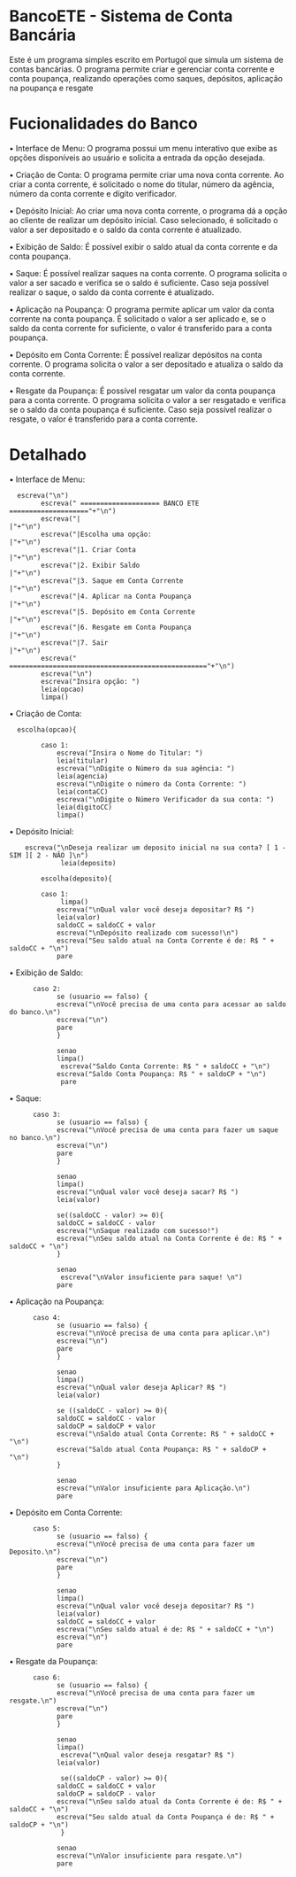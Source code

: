 # BancoETE - Sistema de Conta Bancária 
Este é um programa simples escrito em Portugol que simula um sistema de contas bancárias. O programa permite criar e gerenciar conta corrente e conta poupança, realizando operações como saques, depósitos, aplicação na poupança e resgate

# Fucionalidades do Banco

• Interface de Menu: O programa possui um menu interativo que exibe as opções disponíveis ao usuário e solicita a entrada da opção desejada.

• Criação de Conta: O programa permite criar uma nova conta corrente. Ao criar a conta corrente, é solicitado o nome do titular, número da agência, número da conta corrente e dígito verificador.

• Depósito Inicial: Ao criar uma nova conta corrente, o programa dá a opção ao cliente de realizar um depósito inicial. Caso selecionado, é solicitado o valor a ser depositado e o saldo da conta corrente é atualizado.

• Exibição de Saldo: É possível exibir o saldo atual da conta corrente e da conta poupança.

• Saque: É possível realizar saques na conta corrente. O programa solicita o valor a ser sacado e verifica se o saldo é suficiente. Caso seja possível realizar o saque, o saldo da conta corrente é atualizado.

• Aplicação na Poupança: O programa permite aplicar um valor da conta corrente na conta poupança. É solicitado o valor a ser aplicado e, se o saldo da conta corrente for suficiente, o valor é transferido para a conta poupança.

• Depósito em Conta Corrente: É possível realizar depósitos na conta corrente. O programa solicita o valor a ser depositado e atualiza o saldo da conta corrente.

• Resgate da Poupança: É possível resgatar um valor da conta poupança para a conta corrente. O programa solicita o valor a ser resgatado e verifica se o saldo da conta poupança é suficiente. Caso seja possível realizar o resgate, o valor é transferido para a conta corrente.

# Detalhado
      
• Interface de Menu:           
      
      escreva("\n")
			escreva(" ==================== BANCO ETE ===================="+"\n")
			escreva("|                                                   |"+"\n") 				
			escreva("|Escolha uma opção:                                 |"+"\n")
			escreva("|1. Criar Conta                                     |"+"\n") 				
			escreva("|2. Exibir Saldo                                    |"+"\n")
			escreva("|3. Saque em Conta Corrente                         |"+"\n") 				
			escreva("|4. Aplicar na Conta Poupança                       |"+"\n") 				
			escreva("|5. Depósito em Conta Corrente                      |"+"\n")
			escreva("|6. Resgate em Conta Poupança                       |"+"\n") 				
			escreva("|7. Sair                                            |"+"\n")
			escreva(" =================================================="+"\n")
			escreva("\n")
			escreva("Insira opção: ")
			leia(opcao)
			limpa()

• Criação de Conta: 
      
      escolha(opcao){	      

		 	caso 1: 
				escreva("Insira o Nome do Titular: ")
				leia(titular)
				escreva("\nDigite o Número da sua agência: ")
				leia(agencia)
				escreva("\nDigite o número da Conta Corrente: ")
				leia(contaCC)
				escreva("\nDigite o Número Verificador da sua conta: ")
				leia(digitoCC)
				limpa() 

• Depósito Inicial:

        escreva("\nDeseja realizar um deposito inicial na sua conta? [ 1 - SIM ][ 2 - NÃO ]\n")
			     leia(deposito)

	     	escolha(deposito){

	     	caso 1:
	     	     limpa()
				escreva("\nQual valor você deseja depositar? R$ ")
				leia(valor)
				saldoCC = saldoCC + valor
				escreva("\nDepósito realizado com sucesso!\n")
				escreva("Seu saldo atual na Conta Corrente é de: R$ " + saldoCC + "\n")
				pare

• Exibição de Saldo:

          caso 2:
	     		se (usuario == falso) {
	     		escreva("\nVocê precisa de uma conta para acessar ao saldo do banco.\n")
	     		escreva("\n")	     				
	     		pare
	     		}

	     		senao
	     		limpa()
			     escreva("Saldo Conta Corrente: R$ " + saldoCC + "\n")
				escreva("Saldo Conta Poupança: R$ " + saldoCP + "\n")
			     pare
           
• Saque:

          caso 3:
	     		se (usuario == falso) {
	     		escreva("\nVocê precisa de uma conta para fazer um saque no banco.\n")
	     		escreva("\n")	     			  	
		     	pare
		     	}

		     	senao
		     	limpa()
	     		escreva("\nQual valor você deseja sacar? R$ ")
	     		leia(valor)
	     		    
	     		se((saldoCC - valor) >= 0){
				saldoCC = saldoCC - valor
				escreva("\nSaque realizado com sucesso!")
				escreva("\nSeu saldo atual na Conta Corrente é de: R$ " + saldoCC + "\n")
	     		}
	     		
	     		senao
	     	     escreva("\nValor insuficiente para saque! \n")
	     		pare
          
• Aplicação na Poupança:

          caso 4:
	     		se (usuario == falso) {
	     		escreva("\nVocê precisa de uma conta para aplicar.\n")
	     		escreva("\n")
	     		pare
	     		}
	     				
	     		senao
	     		limpa()	     		 
	     		escreva("\nQual valor deseja Aplicar? R$ ")
				leia(valor)
				 
				se ((saldoCC - valor) >= 0){
			 	saldoCC = saldoCC - valor
			 	saldoCP = saldoCP + valor
			   	escreva("\nSaldo atual Conta Corrente: R$ " + saldoCC + "\n")
			   	escreva("Saldo atual Conta Poupança: R$ " + saldoCP + "\n")
			   	} 
			   	
			   	senao
			   	escreva("\nValor insuficiente para Aplicação.\n")
			   	pare
          
• Depósito em Conta Corrente:

          caso 5:			     
			    se (usuario == falso) {
	     		escreva("\nVocê precisa de uma conta para fazer um Deposito.\n")
	     		escreva("\n")	     					     			
	     		pare
	     		}

	     		senao
	     		limpa()
	     		escreva("\nQual valor você deseja depositar? R$ ")
		 		leia(valor)
		 		saldoCC = saldoCC + valor
		   		escreva("\nSeu saldo atual é de: R$ " + saldoCC + "\n")
		   		escreva("\n")
		   		pare
          
          
• Resgate da Poupança:

          caso 6:
			    se (usuario == falso) {
	     		escreva("\nVocê precisa de uma conta para fazer um resgate.\n")
	     		escreva("\n")	     					     			
	     		pare
	     		}

	     		senao
	     		limpa()
			     escreva("\nQual valor deseja resgatar? R$ ")
				leia(valor)
				 
			     se((saldoCP - valor) >= 0){										
			 	saldoCC = saldoCC + valor
			 	saldoCP = saldoCP - valor
			   	escreva("\nSeu saldo atual da Conta Corrente é de: R$ " + saldoCC + "\n")
			   	escreva("Seu saldo atual da Conta Poupança é de: R$ " + saldoCP + "\n")
			     }					
			   	
			   	senao
			   	escreva("\nValor insuficiente para resgate.\n")			   	
			   	pare
          
